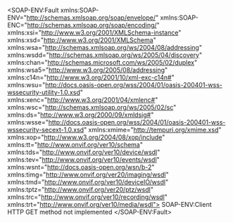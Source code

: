 <SOAP-ENV:Fault xmlns:SOAP-ENV="http://schemas.xmlsoap.org/soap/envelope/" xmlns:SOAP-ENC="http://schemas.xmlsoap.org/soap/encoding/" xmlns:xsi="http://www.w3.org/2001/XMLSchema-instance" xmlns:xsd="http://www.w3.org/2001/XMLSchema" xmlns:wsa="http://schemas.xmlsoap.org/ws/2004/08/addressing" xmlns:wsdd="http://schemas.xmlsoap.org/ws/2005/04/discovery" xmlns:chan="http://schemas.microsoft.com/ws/2005/02/duplex" xmlns:wsa5="http://www.w3.org/2005/08/addressing" xmlns:c14n="http://www.w3.org/2001/10/xml-exc-c14n#" xmlns:wsu="http://docs.oasis-open.org/wss/2004/01/oasis-200401-wss-wssecurity-utility-1.0.xsd" xmlns:xenc="http://www.w3.org/2001/04/xmlenc#" xmlns:wsc="http://schemas.xmlsoap.org/ws/2005/02/sc" xmlns:ds="http://www.w3.org/2000/09/xmldsig#" xmlns:wsse="http://docs.oasis-open.org/wss/2004/01/oasis-200401-wss-wssecurity-secext-1.0.xsd" xmlns:xmime="http://tempuri.org/xmime.xsd" xmlns:xop="http://www.w3.org/2004/08/xop/include" xmlns:tt="http://www.onvif.org/ver10/schema" xmlns:tds="http://www.onvif.org/ver10/device/wsdl" xmlns:tev="http://www.onvif.org/ver10/events/wsdl" xmlns:wsnt="http://docs.oasis-open.org/wsn/b-2" xmlns:timg="http://www.onvif.org/ver20/imaging/wsdl" xmlns:tmd="http://www.onvif.org/ver10/deviceIO/wsdl" xmlns:tptz="http://www.onvif.org/ver20/ptz/wsdl" xmlns:trc="http://www.onvif.org/ver10/recording/wsdl" xmlns:trt="http://www.onvif.org/ver10/media/wsdl">
<faultcode>SOAP-ENV:Client</faultcode>
<faultstring>HTTP GET method not implemented</faultstring>
</SOAP-ENV:Fault>
